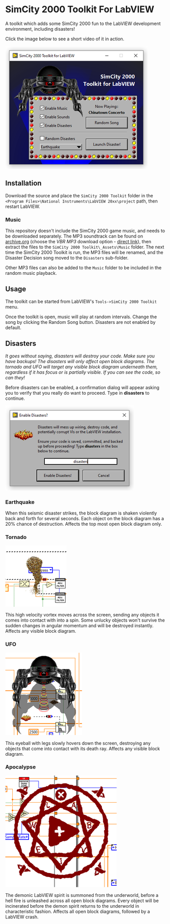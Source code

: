 # SimCity 2000 Toolkit For LabVIEW
A toolkit which adds some SimCity 2000 fun to the LabVIEW development environment, including disasters!

Click the image below to see a short video of it in action.

[![SimCity 2000 Toolkit For LabVIEW - Click for video](images/main.png?raw=true)](https://www.youtube.com/watch?v=EvenOJnmjzY "SimCity 2000 Toolkit For LabVIEW - Click for video")

## Installation
Download the source and place the `SimCity 2000 Toolkit` folder in the `<Program Files>\National Instruments\LabVIEW 20xx\project` path, then restart LabVIEW.

### Music
This repository doesn't include the SimCity 2000 game music, and needs to be downloaded separately. The MP3 soundtrack can be found on [archive.org](https://archive.org/details/SimCity2000Soundtrack) (choose the *VBR MP3* download option - [direct link](https://archive.org/compress/SimCity2000Soundtrack/formats=VBR%20MP3&file=/SimCity2000Soundtrack.zip)), then extract the files to the `SimCity 2000 Toolkit\_Assets\Music` folder. The next time the SimCity 2000 Toolkit is run, the MP3 files will be renamed, and the Disaster Decision song moved to the `Disasters` sub-folder.

Other MP3 files can also be added to the `Music` folder to be included in the random music playback.

## Usage
The toolkit can be started from LabVIEW's `Tools->SimCity 2000 Toolkit` menu.

Once the toolkit is open, music will play at random intervals. Change the song by clicking the Random Song button. Disasters are not enabled by default.

## Disasters
*It goes without saying, disasters will destroy your code. Make sure you have backups! The disasters will only affect open block diagrams. The tornado and UFO will target any visible block diagram underneath them, regardless if it has focus or is partially visible. If you can see the code, so can they!*

Before disasters can be enabled, a confirmation dialog will appear asking you to verify that you really do want to proceed. Type in **disasters** to continue.

![Disaster confirmation](images/enable_disasters.png?raw=true)

### Earthquake
When this seismic disaster strikes, the block diagram is shaken violently back and forth for several seconds. Each object on the block diagram has a 20% chance of destruction. Affects the top most open block diagram only.

### Tornado

![Tornado](images/tornado.gif?raw=true)

This high velocity vortex moves across the screen, sending any objects it comes into contact with into a spin. Some unlucky objects won't survive the sudden changes in angular momentum and will be destroyed instantly. Affects any visible block diagram.

### UFO

![UFO](images/ufo.png?raw=true)

This eyeball with legs slowly hovers down the screen, destroying any objects that come into contact with its death ray. Affects any visible block diagram.

### Apocalypse

![Apocalypse](images/heptagram_labview_small.png?raw=true)

The demonic LabVIEW spirit is summoned from the underworld, before a hell fire is unleashed across all open block diagrams. Every object will be incinerated before the demon spirit returns to the underworld in characteristic fashion. Affects all open block diagrams, followed by a LabVIEW crash.
